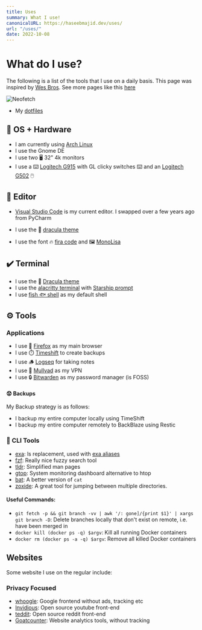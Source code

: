 ```yaml
---
title: Uses
summary: What I use!
canonicalURL: https://haseebmajid.dev/uses/
url: "/uses/"
date: 2022-10-08
---
```


# What do I use?

The following is a list of the tools that I use on a daily basis. This page
was inspired by [Wes Bros](https://wesbos.com/uses). See more pages like this [here](https://uses.tech)

![Neofetch](images/neofetch.png)

- My [dotfiles](https://gitlab.com/hmajid2301/dotfiles)

## 🐧 OS + Hardware

- I am currently using [Arch Linux](https://archlinux.org/)
- I use the Gnome DE
- I use two 🖥️ 32" 4k monitors
- I use a ⌨️ [Logitech G915](https://www.logitechg.com/en-gb/products/gaming-keyboards/g915-low-profile-wireless-mechanical-gaming-keyboard.html) with GL clicky switches ⌨️ and an [Logitech G502](https://www.logitechg.com/en-gb/products/gaming-mice/g502-lightspeed-wireless-gaming-mouse.910-005568.html) 🖱️ 

## 📑 Editor

- [Visual Studio Code](https://code.visualstudio.com/) is my current editor. I swapped over a few years ago from PyCharm

- I use the 🧛 [dracula theme](https://github.com/dracula/visual-studio-code)
- I use the font 🔥 [fira code](https://github.com/tonsky/FiraCode) and 🖼️ [MonoLisa](https://monolisa.dev/)

## ✔️ Terminal

- I use the 🧛 [Dracula theme](https://draculatheme.com/gtk)
- I use the [alacritty terminal](https://github.com/alacritty/alacritty) with [Starship prompt](https://starship.rs/)
- I use [fish 🐟 shell](https://fishshell.com/) as my default shell

## ⚙️ Tools

### Applications

- I use 🦊 [Firefox](https://www.mozilla.org/en-US/exp/firefox/new/) as my main browser
- I use ⏱️ [Timeshift](https://itsfoss.com/backup-restore-linux-timeshift/) to create backups
- I use 🪵 [Logseq](https://logseq.com/) for taking notes
- I use 🦆 [Mullvad](https://mullvad.net/) as my VPN
- I use 🔒 [Bitwarden](https://bitwarden.com/) as my password manager (is FOSS)

#### 😟 Backups

My Backup strategy is as follows:

- I backup my entire computer locally using TimeShift
- I backup my entire computer remotely to BackBlaze using Restic

### 🧰 CLI Tools

- [exa](https://github.com/ogham/exa): ls replacement, used with [exa aliases](https://github.com/gazorby/fish-exa)
- [fzf](https://github.com/junegunn/fzf): Really nice fuzzy search tool
- [tldr](https://github.com/dbrgn/tealdeer): Simplified man pages
- [gtop](https://github.com/aksakalli/gtop): System monitoring dashboard alternative to htop
- [bat](https://github.com/sharkdp/bat): A better version of `cat`
- [zoxide](https://github.com/ajeetdsouza/zoxide): A great tool for jumping between multiple directories.

#### Useful Commands:

- `git fetch -p && git branch -vv | awk '/: gone]/{print $1}' | xargs git branch -D`: Delete branches locally that don't exist on remote, i.e. have been merged in
- `docker kill (docker ps -q) $argv`: Kill all running Docker containers
- `docker rm (docker ps -a -q) $argv`: Remove all killed Docker containers

## Websites

Some website I use on the regular include:

### Privacy Focused

- [whoogle](https://github.com/benbusby/whoogle-search): Google frontend without ads, tracking etc
- [Invidious](https://invidious.io/): Open source youtube front-end
- [teddit](https://teddit.net/): Open source reddit front-end
- [Goatcounter](goatcounter.com): Website analytics tools, without tracking
